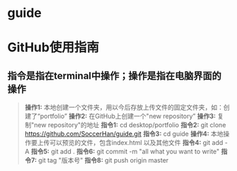 # guide
# GitHub使用指南
## 指令是指在terminal中操作；操作是指在电脑界面的操作

> **操作1:** 本地创建一个文件夹，用以今后存放上传文件的固定文件夹，如：创建了“portfolio”
> **操作2:** 在GitHub上创建一个"new repository”
> **操作3:** 复制"new repository"的地址
> **指令1:** cd desktop/portfolio
> **指令2:** git clone https://github.com/SoccerHan/guide.git
> **指令3:** cd guide
> **操作4:** 本地操作要上传可以预览的文件，包含index.html 以及其他文件
> **指令4:** git add -A
> **指令5:** git add .
> **指令6:** git commit -m "all what you want to write"
> **指令7:** git tag "版本号"
> **指令8:** git push origin master
